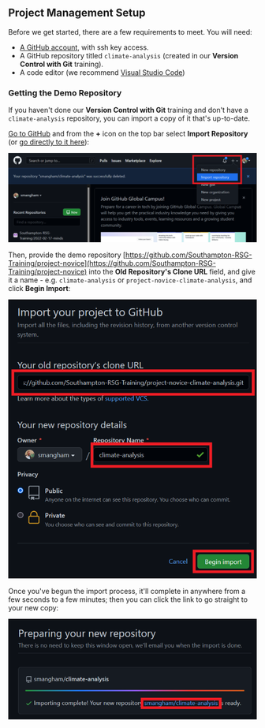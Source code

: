 ## Project Management Setup

Before we get started, there are a few requirements to meet. You will need:

* [A GitHub account](https://github.com), with ssh key access.
* A GitHub repository titled `climate-analysis` (created in our **Version Control with Git** training).
* A code editor (we recommend [Visual Studio Code](https://code.visualstudio.com/))

### Getting the Demo Repository

If you haven't done our **Version Control with Git** training and don't have a `climate-analysis` repository, you can import a copy of it that's up-to-date.

[Go to GitHub](https://github.com) and from the **+** icon on the top bar select **Import Repository** (or [go directly to it here](https://github.com/new/import)):

![Import repository option location](fig/setup/import-repository.png)

Then, provide the demo repository [https://github.com/Southampton-RSG-Training/project-novice](https://github.com/Southampton-RSG-Training/project-novice) into the **Old Repository's Clone URL** field, and give it a name - e.g. `climate-analysis` or `project-novice-climate-analysis`, and click **Begin Import**:

![Import repository screen](fig/setup/import-repository-next.png)

Once you've begun the import process, it'll complete in anywhere from a few seconds to a few minutes; then you can click the link to go straight to your new copy:

![Repository successfully imported](fig/setup/import-repository-final.png)
